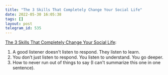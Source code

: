 ```yaml
---
title: "The 3 Skills That Completely Change Your Social Life"
date: 2022-05-30 16:05:38
tags: []
layout: post
telegram_id: 535
---
```


[The 3 Skills That Completely Change Your Social Life](https://www.reddit.com/r/SocialEngineering/comments/6at41v/the_3_skills_that_completely_change_your_social/):

1. A good listener doesn't listen to respond. They listen to learn.
2. You don’t just listen to respond. You listen to understand. You go deeper.
3. How to never run out of things to say (I can't summarize this one in one sentence).
